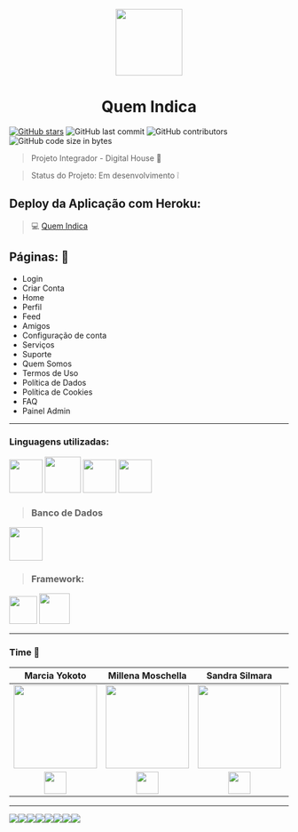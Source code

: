 <p align="center">
  <a href="https://quem-indica.herokuapp.com/">
    <img src="https://quem-indica.herokuapp.com/imagens/logo_icon.svg" width="120">
  </a>

<h1 align="center">Quem Indica</h1>



[![GitHub stars](https://img.shields.io/github/stars/millenamoschella/quemindica)](https://github.com/millenamoschella/quemindica/stargazers)
![GitHub last commit](https://img.shields.io/github/last-commit/millenamoschella/quemindica)
![GitHub contributors](https://img.shields.io/github/contributors/millenamoschella/quemindica)
![GitHub code size in bytes](https://img.shields.io/github/languages/code-size/millenamoschella/quemindica)


> Projeto Integrador - Digital House :star2:

> Status do Projeto: Em desenvolvimento :grey_exclamation:
## Deploy da Aplicação com Heroku: 


> :computer: [Quem Indica](https://quem-indica.herokuapp.com/)


 ## Páginas: :file_folder:
- Login
- Criar Conta
- Home
- Perfil
- Feed
- Amigos
- Configuração de conta
- Serviços
- Suporte 
- Quem Somos
- Termos de Uso
- Política de Dados
- Política de Cookies
- FAQ
- Painel Admin 

---
### Linguagens utilizadas: 


<img src="https://upload.wikimedia.org/wikipedia/commons/thumb/6/61/HTML5_logo_and_wordmark.svg/512px-HTML5_logo_and_wordmark.svg.png" width="60"> <img src="https://cdn.worldvectorlogo.com/logos/css3.svg" width="65"> <img src="https://www.php.net/images/logos/new-php-logo.svg" width="60"> <img src="https://image.flaticon.com/icons/svg/2306/2306083.svg" width="60">


> ### Banco de Dados

<img src="https://icons-for-free.com/iconfiles/png/512/development+logo+mysql+icon-1320184807686758112.png" width="60">


> ### Framework: 
<img src="https://upload.wikimedia.org/wikipedia/commons/thumb/9/9a/Laravel.svg/1200px-Laravel.svg.png" width="50"> <img src="https://cdn.iconscout.com/icon/free/png-256/bootstrap-226077.png" width="55">

---

### Time :punch:


| **Marcia Yokoto** | **Millena Moschella** | **Sandra Silmara** | **Sara Margarido** | **Shyrles Monteiro** |
| :---: |:---:| :---:| :---: | :---: |
| <img src="https://media-exp1.licdn.com/dms/image/C4D03AQHHZffyO8OO7A/profile-displayphoto-shrink_400_400/0?e=1602720000&v=beta&t=FsbCoxom4SeASncEhHC9kK0SAnso40GplbZd-1vHxqY" width="150"> | <img src="https://avatars0.githubusercontent.com/u/51166535?s=460&u=9a87dfada5040e4ce093d6397f447bb0c7a2bd68&v=4" width="150"> | <img src="https://avatars0.githubusercontent.com/u/56775340?s=460&u=b49939063d5df2f434e5fe179c8effa9dd6341f0&v=4" width="150">  | <img src="https://avatars0.githubusercontent.com/u/56804909?s=460&u=fab9b7b328d7c2804b279ec173ebd20a15f1de85&v=4" width="150"> | <img src="https://media-exp1.licdn.com/dms/image/C4D03AQHTHrlKUiBZ4w/profile-displayphoto-shrink_400_400/0?e=1602720000&v=beta&t=tGNf7WeMuRuTNe6xQvc8m0UYVYloumxdJGDqibJcYQ8" width="150">
| <a href="https://github.com/marciayokota"  target="_blank"><img src="https://rockcontent.com/wp-content/uploads/2020/03/github.jpg" width="40"></a> | <a href="https://github.com/millenamoschella" target="_blank"><img src="https://rockcontent.com/wp-content/uploads/2020/03/github.jpg" width="40"></a> | <a href="https://github.com/sandrazfd" target="_blank"><img src="https://rockcontent.com/wp-content/uploads/2020/03/github.jpg" width="40"></a> | <a href="https://github.com/saramargarido" target="_blank"><img src="https://rockcontent.com/wp-content/uploads/2020/03/github.jpg" width="40"></a> | <a href="https://github.com/Shyrles" target="_blank"><img src="https://rockcontent.com/wp-content/uploads/2020/03/github.jpg" width="40"></a> |


---

[![](https://sourcerer.io/fame/millenamoschella/millenamoschella/quemindica/images/0)](https://sourcerer.io/fame/millenamoschella/millenamoschella/quemindica/links/0)[![](https://sourcerer.io/fame/millenamoschella/millenamoschella/quemindica/images/1)](https://sourcerer.io/fame/millenamoschella/millenamoschella/quemindica/links/1)[![](https://sourcerer.io/fame/millenamoschella/millenamoschella/quemindica/images/2)](https://sourcerer.io/fame/millenamoschella/millenamoschella/quemindica/links/2)[![](https://sourcerer.io/fame/millenamoschella/millenamoschella/quemindica/images/3)](https://sourcerer.io/fame/millenamoschella/millenamoschella/quemindica/links/3)[![](https://sourcerer.io/fame/millenamoschella/millenamoschella/quemindica/images/4)](https://sourcerer.io/fame/millenamoschella/millenamoschella/quemindica/links/4)[![](https://sourcerer.io/fame/millenamoschella/millenamoschella/quemindica/images/5)](https://sourcerer.io/fame/millenamoschella/millenamoschella/quemindica/links/5)[![](https://sourcerer.io/fame/millenamoschella/millenamoschella/quemindica/images/6)](https://sourcerer.io/fame/millenamoschella/millenamoschella/quemindica/links/6)[![](https://sourcerer.io/fame/millenamoschella/millenamoschella/quemindica/images/7)](https://sourcerer.io/fame/millenamoschella/millenamoschella/quemindica/links/7)
